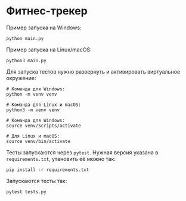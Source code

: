 # Фитнес-трекер

Пример запуска на Windows:
```
python main.py
```

Пример запуска на Linux/macOS:
```
python3 main.py
```

Для запуска тестов нужно развернуть и активировать виртуальное окружение:
```
# Команда для Windows:
python -m venv venv

# Команда для Linux и macOS:
python3 -m venv venv

# Команда для Windows:
source venv/Scripts/activate

# Для Linux и macOS:
source venv/bin/activate
```

Тесты запускаются через `pytest`. Нужная версия указана в `requirements.txt`, утановить её можно так:

```
pip install -r requirements.txt
```

Запускаются тесты так:

```
pytest tests.py
```
